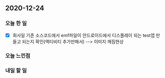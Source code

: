 2020-12-24
--

### 오늘 한 일

- [x] 회사일
기존 소스코드에서 emf파일이 안드로이드에서 디스플레이 되는 test앱 만들고 되는지 확인(액티비티 추가만해서) --> 이미지 깨짐현상

### 오늘 느낀점

### 내일 할 일

